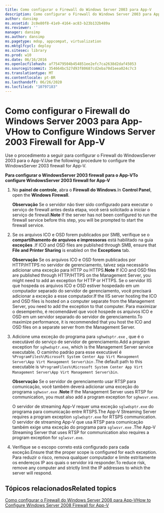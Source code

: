 ```yaml
---
title: Como configurar o Firewall do Windows Server 2003 para App-V
description: Como configurar o Firewall do Windows Server 2003 para App-V
author: dansimp
ms.assetid: 2c0e80f8-41e9-4164-ac83-b23b132b489a
ms.reviewer: ''
manager: dansimp
ms.author: dansimp
ms.pagetype: mdop, appcompat, virtualization
ms.mktglfcycl: deploy
ms.sitesec: library
ms.prod: w10
ms.date: 06/16/2016
ms.openlocfilehash: af75479504b454851ee2efc7ca2638d2daf45053
ms.sourcegitcommit: 354664bc527d93f80687cd2eba70d1eea024c7c3
ms.translationtype: MT
ms.contentlocale: pt-BR
ms.lasthandoff: 06/26/2020
ms.locfileid: "10797183"
---
```

# <span data-ttu-id="906b6-103">Como configurar o Firewall do Windows Server 2003 para App-V</span><span class="sxs-lookup"><span data-stu-id="906b6-103">How to Configure Windows Server 2003 Firewall for App-V</span></span>


<span data-ttu-id="906b6-104">Use o procedimento a seguir para configurar o Firewall do WindowsServer 2003 para o App-V.</span><span class="sxs-lookup"><span data-stu-id="906b6-104">Use the following procedure to configure the WindowsServer 2003 firewall for App-V.</span></span>

**<span data-ttu-id="906b6-105">Para configurar o WindowsServer 2003 firewall para o App-V</span><span class="sxs-lookup"><span data-stu-id="906b6-105">To configure WindowsServer 2003 firewall for App-V</span></span>**

1.  <span data-ttu-id="906b6-106">No **painel de controle**, abra o **Firewall do Windows**.</span><span class="sxs-lookup"><span data-stu-id="906b6-106">In **Control Panel**, open the **Windows Firewall**.</span></span>

    <span data-ttu-id="906b6-107">**Observação**  Se o servidor não tiver sido configurado para executar o serviço de firewall antes desta etapa, você será solicitado a iniciar o serviço de firewall.</span><span class="sxs-lookup"><span data-stu-id="906b6-107">**Note** If the server has not been configured to run the firewall service before this step, you will be prompted to start the firewall service.</span></span>

     

2.  <span data-ttu-id="906b6-108">Se os arquivos ICO e OSD forem publicados por SMB, verifique se o **compartilhamento de arquivos e impressoras** está habilitado na guia **exceções** .</span><span class="sxs-lookup"><span data-stu-id="906b6-108">If ICO and OSD files are published through SMB, ensure that **File and Printer Sharing** is enabled on the **Exceptions** tab.</span></span>

    <span data-ttu-id="906b6-109">**Observação**  Se os arquivos ICO e OSD forem publicados por HTTP/HTTPS no servidor de gerenciamento, talvez seja necessário adicionar uma exceção para HTTP ou HTTPS.</span><span class="sxs-lookup"><span data-stu-id="906b6-109">**Note** If ICO and OSD files are published through HTTP/HTTPS on the Management Server, you might need to add an exception for HTTP or HTTPS.</span></span> <span data-ttu-id="906b6-110">Se o servidor IIS que hospeda os arquivos ICO e OSD estiver hospedado em um computador separado do servidor de gerenciamento, você precisará adicionar a exceção a esse computador.</span><span class="sxs-lookup"><span data-stu-id="906b6-110">If the IIS server hosting the ICO and OSD files is hosted on a computer separate from the Management Server, you need to add the exception to that computer.</span></span> <span data-ttu-id="906b6-111">Para maximizar o desempenho, é recomendável que você hospede os arquivos ICO e OSD em um servidor separado do servidor de gerenciamento.</span><span class="sxs-lookup"><span data-stu-id="906b6-111">To maximize performance, it is recommended that you host the ICO and OSD files on a separate server from the Management Server.</span></span>

     

3.  <span data-ttu-id="906b6-112">Adicione uma exceção do programa para `sghwdsptr.exe` , que é o executável do serviço de servidor de gerenciamento.</span><span class="sxs-lookup"><span data-stu-id="906b6-112">Add a program exception for `sghwdsptr.exe`, which is the Management Server service executable.</span></span> <span data-ttu-id="906b6-113">O caminho padrão para esse executável é `%ProgramFiles%\Microsoft System Center App Virt Management Server\App Virt Management Server\bin` .</span><span class="sxs-lookup"><span data-stu-id="906b6-113">The default path to this executable is `%ProgramFiles%\Microsoft System Center App Virt Management Server\App Virt Management Server\bin`.</span></span>

    <span data-ttu-id="906b6-114">**Observação**  Se o servidor de gerenciamento usar RTSP para comunicação, você também deverá adicionar uma exceção do programa `sghwsvr.exe` .</span><span class="sxs-lookup"><span data-stu-id="906b6-114">**Note** If the Management Server uses RTSP for communication, you must also add a program exception for `sghwsvr.exe`.</span></span>

    <span data-ttu-id="906b6-115">O servidor de streaming App-V requer uma exceção `sglwdsptr.exe` do programa para comunicação entre RTSPS.</span><span class="sxs-lookup"><span data-stu-id="906b6-115">The App-V Streaming Server requires a program exception `sglwdsptr.exe` for RTSPS communication.</span></span> <span data-ttu-id="906b6-116">O servidor de streaming App-V que usa RTSP para comunicação também exige uma exceção do programa para `sglwsvr.exe` .</span><span class="sxs-lookup"><span data-stu-id="906b6-116">The App-V Streaming Server that uses RTSP for communication also requires a program exception for `sglwsvr.exe`.</span></span>

     

4.  <span data-ttu-id="906b6-117">Verifique se o escopo correto está configurado para cada exceção.</span><span class="sxs-lookup"><span data-stu-id="906b6-117">Ensure that the proper scope is configured for each exception.</span></span> <span data-ttu-id="906b6-118">Para reduzir o risco, remova qualquer computador e limite estritamente os endereços IP aos quais o servidor irá responder.</span><span class="sxs-lookup"><span data-stu-id="906b6-118">To reduce risk, remove any computer and strictly limit the IP addresses to which the server will respond.</span></span>

## <span data-ttu-id="906b6-119">Tópicos relacionados</span><span class="sxs-lookup"><span data-stu-id="906b6-119">Related topics</span></span>


[<span data-ttu-id="906b6-120">Como configurar o Firewall do Windows Server 2008 para App-V</span><span class="sxs-lookup"><span data-stu-id="906b6-120">How to Configure Windows Server 2008 Firewall for App-V</span></span>](how-to-configure-windows-server-2008-firewall-for-app-v.md)

 

 





